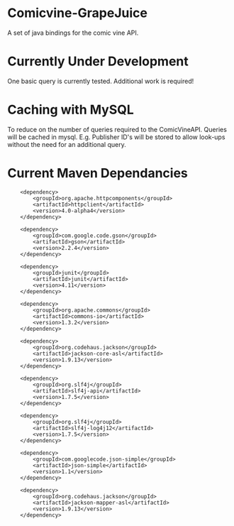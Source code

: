 Comicvine-GrapeJuice
====================

A set of java bindings for the comic vine API.

Currently Under Development
=====================
One basic query is currently tested. Additional work is required!

Caching with MySQL
=====================
To reduce on the number of queries required to the ComicVineAPI. Queries will be cached in mysql. 
E.g. Publisher ID's will be stored to allow look-ups without the need for an additional query.

Current Maven Dependancies
=====================

		<dependency>
			<groupId>org.apache.httpcomponents</groupId>
			<artifactId>httpclient</artifactId>
			<version>4.0-alpha4</version>
		</dependency>

		<dependency>
			<groupId>com.google.code.gson</groupId>
			<artifactId>gson</artifactId>
			<version>2.2.4</version>
		</dependency>

		<dependency>
			<groupId>junit</groupId>
			<artifactId>junit</artifactId>
			<version>4.11</version>
		</dependency>

		<dependency>
			<groupId>org.apache.commons</groupId>
			<artifactId>commons-io</artifactId>
			<version>1.3.2</version>
		</dependency>

		<dependency>
			<groupId>org.codehaus.jackson</groupId>
			<artifactId>jackson-core-asl</artifactId>
			<version>1.9.13</version>
		</dependency>
		
		<dependency>
			<groupId>org.slf4j</groupId>
			<artifactId>slf4j-api</artifactId>
			<version>1.7.5</version>
		</dependency>
		
		<dependency>
			<groupId>org.slf4j</groupId>
			<artifactId>slf4j-log4j12</artifactId>
			<version>1.7.5</version>
		</dependency>
		
		<dependency>
			<groupId>com.googlecode.json-simple</groupId>
			<artifactId>json-simple</artifactId>
			<version>1.1</version>
		</dependency>

		<dependency>
			<groupId>org.codehaus.jackson</groupId>
			<artifactId>jackson-mapper-asl</artifactId>
			<version>1.9.13</version>
		</dependency>
